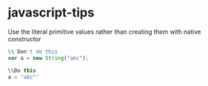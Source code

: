 # javascript-tips

Use the literal primitive values rather than creating them with native constructor

```javascript
\\ Don't do this
var a = new String("abc");

\\Do this
a = "abc"'
```
